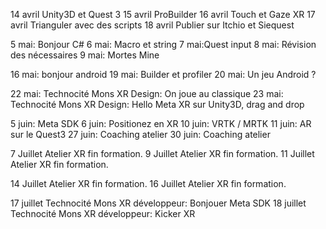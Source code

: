 14 avril Unity3D et Quest 3
15 avril ProBuilder
16 avril Touch et Gaze XR
17 avril Trianguler avec des scripts
18 avril Publier sur Itchio et Siequest

5 mai: Bonjour C#
6  mai: Macro et string
7  mai:Quest input
8 mai: Révision des nécessaires
9 mai: Mortes Mine

16 mai: bonjour android
19 mai: Builder et profiler
20 mai: Un jeu Android ?


22 mai: Technocité Mons XR Design: On joue au classique
23 mai: Technocité Mons XR Design: Hello Meta XR sur Unity3D, drag and drop

5 juin: Meta SDK
6 juin: Positionez en XR
10 juin: VRTK / MRTK
11 juin: AR sur le Quest3
27 juin: Coaching atelier
30 juin: Coaching atelier

7 Juillet Atelier XR fin formation.
9 Juillet Atelier XR fin formation.
11 Juillet Atelier XR fin formation.

14 Juillet Atelier XR fin formation.
16 Juillet Atelier XR fin formation.

17 juillet Technocité Mons XR développeur: Bonjouer Meta SDK
18 juillet Technocité Mons XR développeur: Kicker XR
